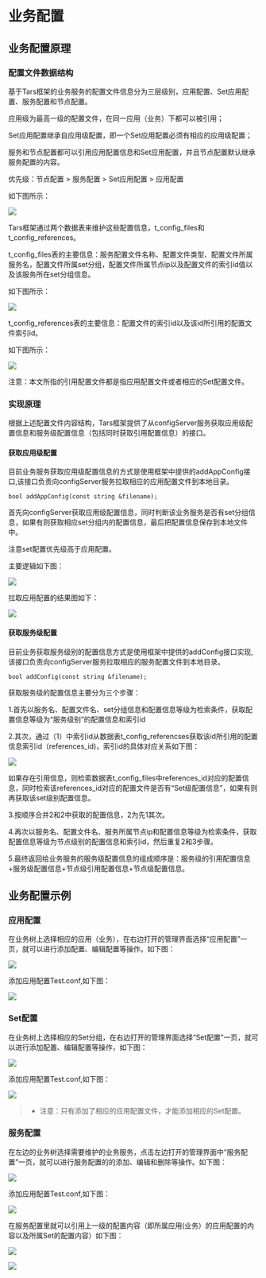 # 业务配置

## 业务配置原理

### 配置文件数据结构

基于Tars框架的业务服务的配置文件信息分为三层级别，应用配置、Set应用配置、服务配置和节点配置。

应用级为最高一级的配置文件，在同一应用（业务）下都可以被引用；

Set应用配置继承自应用级配置，即一个Set应用配置必须有相应的应用级配置；

服务和节点配置都可以引用应用配置信息和Set应用配置，并且节点配置默认继承服务配置的内容。

优先级：节点配置 &gt; 服务配置 &gt; Set应用配置 &gt; 应用配置

如下图所示：

![](../assets/tars_config_jiegoutu.png)

Tars框架通过两个数据表来维护这些配置信息，t\_config\_files和t\_config\_references。

t\_config\_files表的主要信息：服务配置文件名称、配置文件类型、配置文件所属服务名，配置文件所属set分组，配置文件所属节点ip以及配置文件的索引id值以及该服务所在set分组信息。

如下图所示：

![](../assets/tars_config_table1.png)

t\_config\_references表的主要信息：配置文件的索引id以及该id所引用的配置文件索引id。

如下图所示：

![](../assets/tars_config_table2.png)

注意：本文所指的引用配置文件都是指应用配置文件或者相应的Set配置文件。

### 实现原理

根据上述配置文件内容结构，Tars框架提供了从configServer服务获取应用级配置信息和服务级配置信息（包括同时获取引用配置信息）的接口。

#### 获取应用级配置

目前业务服务获取应用级配置信息的方式是使用框架中提供的addAppConfig接口,该接口负责向configServer服务拉取相应的应用配置文件到本地目录。

```text
bool addAppConfig(const string &filename);
```

首先向configServer获取应用级配置信息，同时判断该业务服务是否有set分组信息，如果有则获取相应set分组内的配置信息，最后把配置信息保存到本地文件中。

注意set配置优先级高于应用配置。

主要逻辑如下图：

![](../assets/tars_config_appconfig.png)

拉取应用配置的结果图如下：

![](../assets/tars_config_appconfig_result.png)

#### 获取服务级配置

目前业务获取服务级别的配置信息方式是使用框架中提供的addConfig接口实现,该接口负责向configServer服务拉取相应的服务配置文件到本地目录。

```text
bool addConfig(const string &filename);
```

获取服务级的配置信息主要分为三个步骤：

1.首先以服务名、配置文件名、set分组信息和配置信息等级为检索条件，获取配置信息等级为“服务级别”的配置信息和索引id

2.其次，通过（1）中索引id从数据表t\_config\_referencses获取该id所引用的配置信息索引id（references\_id\)，索引id的具体对应关系如下图：

![](../assets/tars_config_references.png)

如果存在引用信息，则检索数据表t\_config\_files中references\_id对应的配置信息，同时检索该references\_id对应的配置文件是否有“Set级配置信息”，如果有则再获取该set级别配置信息。

3.按顺序合并2和2中获取的配置信息，2为先1其次。

4.再次以服务名、配置文件名、服务所属节点ip和配置信息等级为检索条件，获取配置信息等级为节点级别的配置信息和索引id，然后重复2和3步骤。

5.最终返回给业务服务的服务级配置信息的组成顺序是：服务级的引用配置信息+服务级配置信息+节点级引用配置信息+节点级配置信息。

## 业务配置示例

### 应用配置

在业务树上选择相应的应用（业务），在右边打开的管理界面选择“应用配置”一页，就可以进行添加配置、编辑配置等操作。如下图：

![](../assets/tars_config_app1.png)

添加应用配置Test.conf,如下图：

![](../assets/tars_config_app2.png)

### Set配置

在业务树上选择相应的Set分组，在右边打开的管理界面选择“Set配置”一页，就可以进行添加配置、编辑配置等操作，如下图：

![](../assets/tars_config_set1.png)

添加应用配置Test.conf,如下图：

![](../assets/tars_config_set2.png)

> * 注意：只有添加了相应的应用配置文件，才能添加相应的Set配置。

### 服务配置

在左边的业务树选择需要维护的业务服务，点击左边打开的管理界面中“服务配置”一页，就可以进行服务配置的的添加、编辑和删除等操作。如下图：

![](../assets/tars_config_server1.png)

添加应用配置Test.conf,如下图：

![](../assets/tars_config_server2.png)

在服务配置里就可以引用上一级的配置内容（即所属应用\(业务）的应用配置的内容以及所属Set的配置内容）如下图：

![](../assets/tars_config_server3_ref1.png)

![](../assets/tars_config_server3_ref2.png)





